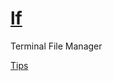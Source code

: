 # [lf](https://github.com/gokcehan/lf)

Terminal File Manager

[Tips](https://github.com/gokcehan/lf/wiki/Tips)
